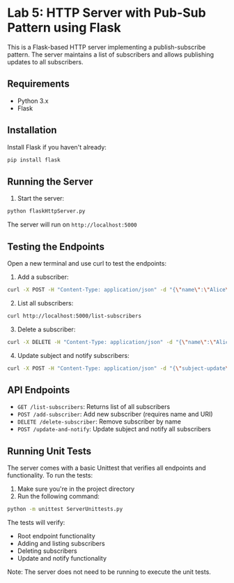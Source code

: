 # Lab 5: HTTP Server with Pub-Sub Pattern using Flask

This is a Flask-based HTTP server implementing a publish-subscribe pattern. The server maintains a list of subscribers and allows publishing updates to all subscribers.

## Requirements

- Python 3.x
- Flask

## Installation

Install Flask if you haven't already:

```bash
pip install flask
```

## Running the Server

1. Start the server:
```bash
python flaskHttpServer.py
```
The server will run on `http://localhost:5000`

## Testing the Endpoints

Open a new terminal and use curl to test the endpoints:

1. Add a subscriber:
```bash
curl -X POST -H "Content-Type: application/json" -d "{\"name\":\"Alice\",\"URI\":\"http://site.com\"}" http://localhost:5000/add-subscriber
```

2. List all subscribers:
```bash
curl http://localhost:5000/list-subscribers
```

3. Delete a subscriber:
```bash
curl -X DELETE -H "Content-Type: application/json" -d "{\"name\":\"Alice\"}" http://localhost:5000/delete-subscriber
```

4. Update subject and notify subscribers:
```bash
curl -X POST -H "Content-Type: application/json" -d "{\"subject-update\":\"New Update\"}" http://localhost:5000/update-and-notify
```

## API Endpoints

- `GET /list-subscribers`: Returns list of all subscribers
- `POST /add-subscriber`: Add new subscriber (requires name and URI)
- `DELETE /delete-subscriber`: Remove subscriber by name
- `POST /update-and-notify`: Update subject and notify all subscribers

## Running Unit Tests

The server comes with a basic Unittest that verifies all endpoints and functionality. To run the tests:

1. Make sure you're in the project directory
2. Run the following command:
```bash
python -m unittest ServerUnittests.py
```

The tests will verify:
- Root endpoint functionality
- Adding and listing subscribers
- Deleting subscribers
- Update and notify functionality

Note: The server does not need to be running to execute the unit tests.